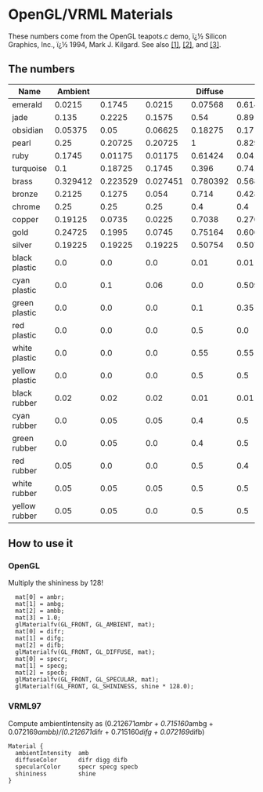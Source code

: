 # OpenGL/VRML Materials

These numbers come from the OpenGL teapots.c demo, ï¿½ Silicon Graphics, Inc., ï¿½ 1994, Mark J. Kilgard. See also [[1]](https://www.opengl.org/archives/resources/code/samples/sig99/advanced99/notes/node153.html), [[2]](http://web.archive.org/web/20100725103839/http://www.cs.utk.edu/~kuck/materials_ogl.htm), and [[3]](http://www.it.hiof.no/~borres/j3d/explain/light/p-materials.html).
## The numbers

|Name|Ambient|   |   |Diffuse|   |   |Specular|   |   |Shininess|
|---|---|---|---|---|---|---|---|---|---|---|
|emerald|0.0215|0.1745|0.0215|0.07568|0.61424|0.07568|0.633|0.727811|0.633|0.6|
|jade|0.135|0.2225|0.1575|0.54|0.89|0.63|0.316228|0.316228|0.316228|0.1|
|obsidian|0.05375|0.05|0.06625|0.18275|0.17|0.22525|0.332741|0.328634|0.346435|0.3|
|pearl|0.25|0.20725|0.20725|1|0.829|0.829|0.296648|0.296648|0.296648|0.088|
|ruby|0.1745|0.01175|0.01175|0.61424|0.04136|0.04136|0.727811|0.626959|0.626959|0.6|
|turquoise|0.1|0.18725|0.1745|0.396|0.74151|0.69102|0.297254|0.30829|0.306678|0.1|
|brass|0.329412|0.223529|0.027451|0.780392|0.568627|0.113725|0.992157|0.941176|0.807843|0.21794872|
|bronze|0.2125|0.1275|0.054|0.714|0.4284|0.18144|0.393548|0.271906|0.166721|0.2|
|chrome|0.25|0.25|0.25|0.4|0.4|0.4|0.774597|0.774597|0.774597|0.6|
|copper|0.19125|0.0735|0.0225|0.7038|0.27048|0.0828|0.256777|0.137622|0.086014|0.1|
|gold|0.24725|0.1995|0.0745|0.75164|0.60648|0.22648|0.628281|0.555802|0.366065|0.4|
|silver|0.19225|0.19225|0.19225|0.50754|0.50754|0.50754|0.508273|0.508273|0.508273|0.4|
|black plastic|0.0|0.0|0.0|0.01|0.01|0.01|0.50|0.50|0.50|.25|
|cyan plastic|0.0|0.1|0.06|0.0|0.50980392|0.50980392|0.50196078|0.50196078|0.50196078|.25|
|green plastic|0.0|0.0|0.0|0.1|0.35|0.1|0.45|0.55|0.45|.25|
|red plastic|0.0|0.0|0.0|0.5|0.0|0.0|0.7|0.6|0.6|.25|
|white plastic|0.0|0.0|0.0|0.55|0.55|0.55|0.70|0.70|0.70|.25|
|yellow plastic|0.0|0.0|0.0|0.5|0.5|0.0|0.60|0.60|0.50|.25|
|black rubber|0.02|0.02|0.02|0.01|0.01|0.01|0.4|0.4|0.4|.078125|
|cyan rubber|0.0|0.05|0.05|0.4|0.5|0.5|0.04|0.7|0.7|.078125|
|green rubber|0.0|0.05|0.0|0.4|0.5|0.4|0.04|0.7|0.04|.078125|
|red rubber|0.05|0.0|0.0|0.5|0.4|0.4|0.7|0.04|0.04|.078125|
|white rubber|0.05|0.05|0.05|0.5|0.5|0.5|0.7|0.7|0.7|.078125|
|yellow rubber|0.05|0.05|0.0|0.5|0.5|0.4|0.7|0.7|0.04|.078125|

## How to use it

### OpenGL

Multiply the shininess by 128!

```
  mat[0] = ambr;
  mat[1] = ambg;
  mat[2] = ambb;
  mat[3] = 1.0;
  glMaterialfv(GL_FRONT, GL_AMBIENT, mat);
  mat[0] = difr;
  mat[1] = difg;
  mat[2] = difb;
  glMaterialfv(GL_FRONT, GL_DIFFUSE, mat);
  mat[0] = specr;
  mat[1] = specg;
  mat[2] = specb;
  glMaterialfv(GL_FRONT, GL_SPECULAR, mat);
  glMaterialf(GL_FRONT, GL_SHININESS, shine * 128.0);
```

### VRML97

Compute ambientIntensity as (0.212671*ambr + 0.715160*ambg + 0.072169*ambb)/(0.212671*difr + 0.715160*difg + 0.072169*difb)

```
Material {
  ambientIntensity  amb
  diffuseColor      difr digg difb
  specularColor     specr specg specb
  shininess         shine
}
```
